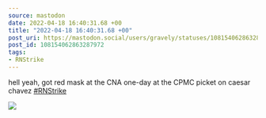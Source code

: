 ```yaml
---
source: mastodon
date: 2022-04-18 16:40:31.68 +00
title: "2022-04-18 16:40:31.68 +00"
post_uri: https://mastodon.social/users/gravely/statuses/108154062863287972
post_id: 108154062863287972
tags:
- RNStrike
---
```

hell yeah, got red mask at the CNA one-day at the CPMC picket on caesar chavez [#RNStrike](https://mastodon.social/tags/RNStrike)


![](/images/108154062782384595.jpg)

